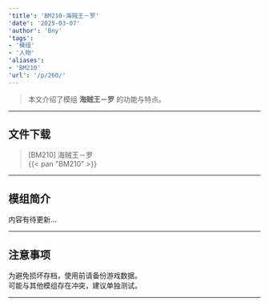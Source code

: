 ```yaml
---
'title': 'BM210-海贼王－罗'
'date': '2025-03-07'
'author': 'Bny'
'tags':
- '模组'
- '人物'
'aliases':
- 'BM210'
'url': '/p/260/'
---
```


> 本文介绍了模组 **海贼王－罗** 的功能与特点。

---

## 文件下载

> [BM210] 海贼王－罗  
{{< pan "BM210" >}}  

---

## 模组简介

>  
内容有待更新...  

---

## 注意事项

>  
为避免损坏存档，使用前请备份游戏数据。  
可能与其他模组存在冲突，建议单独测试。  

---

